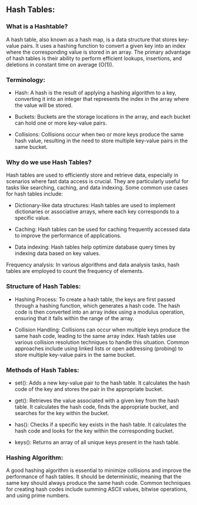 ## Hash Tables:

### What is a Hashtable?

A hash table, also known as a hash map, is a data structure that stores key-value pairs. It uses a hashing function to convert a given key into an index where the corresponding value is stored in an array. The primary advantage of hash tables is their ability to perform efficient lookups, insertions, and deletions in constant time on average (O(1)).

### Terminology:

- Hash: A hash is the result of applying a hashing algorithm to a key, converting it into an integer that represents the index in the array where the value will be stored.

- Buckets: Buckets are the storage locations in the array, and each bucket can hold one or more key-value pairs.

- Collisions: Collisions occur when two or more keys produce the same hash value, resulting in the need to store multiple key-value pairs in the same bucket.

### Why do we use Hash Tables?

Hash tables are used to efficiently store and retrieve data, especially in scenarios where fast data access is crucial. They are particularly useful for tasks like searching, caching, and data indexing. Some common use cases for hash tables include:

- Dictionary-like data structures: Hash tables are used to implement dictionaries or associative arrays, where each key corresponds to a specific value.

- Caching: Hash tables can be used for caching frequently accessed data to improve the performance of applications.

- Data indexing: Hash tables help optimize database query times by indexing data based on key values.

Frequency analysis: In various algorithms and data analysis tasks, hash tables are employed to count the frequency of elements.

### Structure of Hash Tables:

- Hashing Process: To create a hash table, the keys are first passed through a hashing function, which generates a hash code. The hash code is then converted into an array index using a modulus operation, ensuring that it falls within the range of the array.

- Collision Handling: Collisions can occur when multiple keys produce the same hash code, leading to the same array index. Hash tables use various collision resolution techniques to handle this situation. Common approaches include using linked lists or open addressing (probing) to store multiple key-value pairs in the same bucket.

### Methods of Hash Tables:

- set(): Adds a new key-value pair to the hash table. It calculates the hash code of the key and stores the pair in the appropriate bucket.

- get(): Retrieves the value associated with a given key from the hash table. It calculates the hash code, finds the appropriate bucket, and searches for the key within the bucket.

- has(): Checks if a specific key exists in the hash table. It calculates the hash code and looks for the key within the corresponding bucket.

- keys(): Returns an array of all unique keys present in the hash table.

### Hashing Algorithm:

A good hashing algorithm is essential to minimize collisions and improve the performance of hash tables. It should be deterministic, meaning that the same key should always produce the same hash code. Common techniques for creating hash codes include summing ASCII values, bitwise operations, and using prime numbers.
